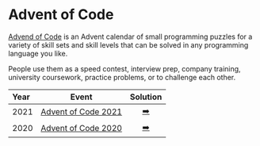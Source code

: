 # Advent of Code
[Advend of Code](https://adventofcode.com) is an Advent calendar of small programming puzzles for a variety of skill sets and skill levels that can be solved in any programming language you like. 

People use them as a speed contest, interview prep, company training, university coursework, practice problems, or to challenge each other.

| Year | Event  |  Solution  |
| :--  |   :-:      |    :-:     |
|  2021  | [Advent of Code 2021](https://adventofcode.com/2021) |  [➡️](2021)  |
|  2020  | [Advent of Code 2020](https://adventofcode.com/2020) |  [➡️](2020)  |
